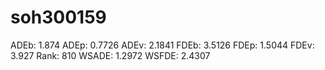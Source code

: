 # soh300159

ADEb: 1.874
ADEp: 0.7726
ADEv: 2.1841
FDEb: 3.5126
FDEp: 1.5044
FDEv: 3.927
Rank: 810
WSADE: 1.2972
WSFDE: 2.4307